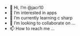 - 👋 Hi, I’m @jacr10
- 👀 I’m interested in apps
- 🌱 I’m currently learning c sharp
- 💞️ I’m looking to collaborate on ...
- 📫 How to reach me ...

<!---
jacr10/jacr10 is a ✨ special ✨ repository because its `README.md` (this file) appears on your GitHub profile.
You can click the Preview link to take a look at your changes.
--->
